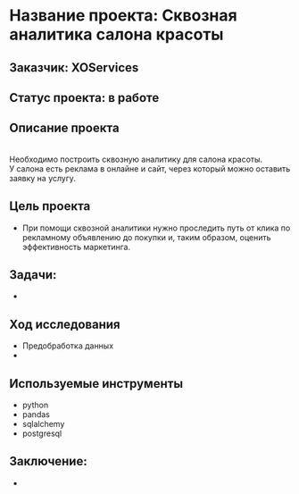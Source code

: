 # Название проекта: Сквозная аналитика салона красоты
## Заказчик: XOServices
## Статус проекта: в работе
## Описание проекта
<br>Необходимо построить сквозную аналитику для салона красоты. <br>У салона есть реклама в онлайне и сайт, через который можно оставить заявку на услугу. 
## Цель проекта
- При помощи сквозной аналитики нужно проследить путь от клика по <br>рекламному объявлению до покупки и, таким образом, оценить эффективность маркетинга. 
## Задачи:
- 
## Ход исследования
- Предобработка данных
- 
## Используемые инструменты
- python
- pandas
- sqlalchemy
- postgresql
## Заключение:
- 
